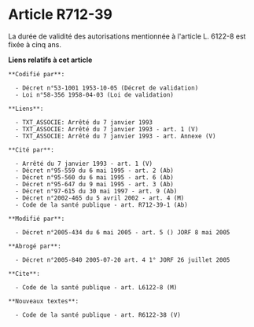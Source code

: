 # Article R712-39

La durée de validité des autorisations mentionnée à l'article L. 6122-8 est fixée à cinq ans.

**Liens relatifs à cet article**

	**Codifié par**:

	  - Décret n°53-1001 1953-10-05 (Décret de validation)
	  - Loi n°58-356 1958-04-03 (Loi de validation)

	**Liens**:

	  - TXT_ASSOCIE: Arrêté du 7 janvier 1993
	  - TXT_ASSOCIE: Arrêté du 7 janvier 1993 - art. 1 (V)
	  - TXT_ASSOCIE: Arrêté du 7 janvier 1993 - art. Annexe (V)

	**Cité par**:

	  - Arrêté du 7 janvier 1993 - art. 1 (V)
	  - Décret n°95-559 du 6 mai 1995 - art. 2 (Ab)
	  - Décret n°95-560 du 6 mai 1995 - art. 6 (Ab)
	  - Décret n°95-647 du 9 mai 1995 - art. 3 (Ab)
	  - Décret n°97-615 du 30 mai 1997 - art. 9 (Ab)
	  - Décret n°2002-465 du 5 avril 2002 - art. 4 (M)
	  - Code de la santé publique - art. R712-39-1 (Ab)

	**Modifié par**:

	  - Décret n°2005-434 du 6 mai 2005 - art. 5 () JORF 8 mai 2005

	**Abrogé par**:

	  - Décret n°2005-840 2005-07-20 art. 4 1° JORF 26 juillet 2005

	**Cite**:

	  - Code de la santé publique - art. L6122-8 (M)

	**Nouveaux textes**:

	  - Code de la santé publique - art. R6122-38 (V)
